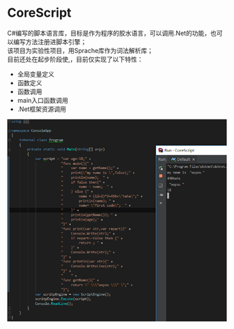 # CoreScript
C#编写的脚本语言库，目标是作为程序的胶水语言，可以调用.Net的功能，也可以编写方法注册进脚本引擎；<br/>
该项目为实验性项目，用Sprache库作为词法解析库；<br/>
目前还处在起步阶段使,，目前仅实现了以下特性：
* 全局变量定义
* 函数定义
* 函数调用
* main入口函数调用
* .Net框架资源调用

![](https://raw.githubusercontent.com/wuyou331/CoreScript/master/preview.png)
